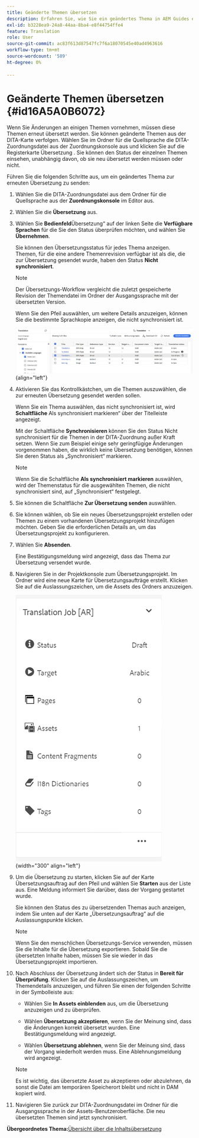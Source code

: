 ```yaml
---
title: Geänderte Themen übersetzen
description: Erfahren Sie, wie Sie ein geändertes Thema in AEM Guides erneut übersetzen.
exl-id: b3228ea9-24a8-44aa-8ba4-e8f44754ffe4
feature: Translation
role: User
source-git-commit: ac83f613d87547fc7f6a18070545e40ad4963616
workflow-type: tm+mt
source-wordcount: '589'
ht-degree: 0%

---
```


# Geänderte Themen übersetzen {#id16A5A0B6072}

Wenn Sie Änderungen an einigen Themen vornehmen, müssen diese Themen erneut übersetzt werden. Sie können geänderte Themen aus der DITA-Karte verfolgen. Wählen Sie im Ordner für die Quellsprache die DITA-Zuordnungsdatei aus der Zuordnungskonsole aus und klicken Sie auf die Registerkarte Übersetzung . Sie können den Status der einzelnen Themen einsehen, unabhängig davon, ob sie neu übersetzt werden müssen oder nicht.

Führen Sie die folgenden Schritte aus, um ein geändertes Thema zur erneuten Übersetzung zu senden:

1. Wählen Sie die DITA-Zuordnungsdatei aus dem Ordner für die Quellsprache aus der **Zuordnungskonsole** im Editor aus.

1. Wählen Sie die **Übersetzung** aus.

1. Wählen Sie **Bedienfeld**&#x200B;Übersetzung“ auf der linken Seite die **Verfügbare Sprachen** für die Sie den Status überprüfen möchten, und wählen Sie **Übernehmen**.

   Sie können den Übersetzungsstatus für jedes Thema anzeigen. Themen, für die eine andere Themenrevision verfügbar ist als die, die zur Übersetzung gesendet wurde, haben den Status **Nicht synchronisiert**.

   >[!NOTE]
   >
   > Der Übersetzungs-Workflow vergleicht die zuletzt gespeicherte Revision der Themendatei im Ordner der Ausgangssprache mit der übersetzten Version.

   Wenn Sie den Pfeil auswählen, um weitere Details anzuzeigen, können Sie die bestimmte Sprachkopie anzeigen, die nicht synchronisiert ist.

   ![](images/out-of-sync-uuid-new.png){align="left"}

1. Aktivieren Sie das Kontrollkästchen, um die Themen auszuwählen, die zur erneuten Übersetzung gesendet werden sollen.

   Wenn Sie ein Thema auswählen, das nicht synchronisiert ist, wird **Schaltfläche** Als synchronisiert markieren“ über der Titelleiste angezeigt.

   Mit der Schaltfläche **Synchronisieren** können Sie den Status Nicht synchronisiert für die Themen in der DITA-Zuordnung außer Kraft setzen.  Wenn Sie zum Beispiel einige sehr geringfügige Änderungen vorgenommen haben, die wirklich keine Übersetzung benötigen, können Sie deren Status als „Synchronisiert“ markieren.

   >[!NOTE]
   >
   > Wenn Sie die Schaltfläche **Als synchronisiert markieren** auswählen, wird der Themenstatus für die ausgewählten Themen, die nicht synchronisiert sind, auf „Synchronisiert“ festgelegt.

1. Sie können die Schaltfläche **Zur Übersetzung senden** auswählen.

1. Sie können wählen, ob Sie ein neues Übersetzungsprojekt erstellen oder Themen zu einem vorhandenen Übersetzungsprojekt hinzufügen möchten. Geben Sie die erforderlichen Details an, um das Übersetzungsprojekt zu konfigurieren.

1. Wählen Sie **Absenden**.

   Eine Bestätigungsmeldung wird angezeigt, dass das Thema zur Übersetzung versendet wurde.

1. Navigieren Sie in der Projektkonsole zum Übersetzungsprojekt. Im Ordner wird eine neue Karte für Übersetzungsaufträge erstellt. Klicken Sie auf die Auslassungszeichen, um die Assets des Ordners anzuzeigen.

   ![](images/incremental-job-new.png){width="300" align="left"}

1. Um die Übersetzung zu starten, klicken Sie auf der Karte Übersetzungsauftrag auf den Pfeil und wählen Sie **Starten** aus der Liste aus. Eine Meldung informiert Sie darüber, dass der Vorgang gestartet wurde.

   Sie können den Status des zu übersetzenden Themas auch anzeigen, indem Sie unten auf der Karte „Übersetzungsauftrag“ auf die Auslassungspunkte klicken.

   >[!NOTE]
   >
   > Wenn Sie den menschlichen Übersetzungs-Service verwenden, müssen Sie die Inhalte für die Übersetzung exportieren. Sobald Sie die übersetzten Inhalte haben, müssen Sie sie wieder in das Übersetzungsprojekt importieren.

1. Nach Abschluss der Übersetzung ändert sich der Status in **Bereit für Überprüfung**. Klicken Sie auf die Auslassungszeichen, um Themendetails anzuzeigen, und führen Sie einen der folgenden Schritte in der Symbolleiste aus:

   - Wählen Sie **In Assets einblenden** aus, um die Übersetzung anzuzeigen und zu überprüfen.

   - Wählen **Übersetzung akzeptieren**, wenn Sie der Meinung sind, dass die Änderungen korrekt übersetzt wurden. Eine Bestätigungsmeldung wird angezeigt.

   - Wählen **Übersetzung ablehnen**, wenn Sie der Meinung sind, dass der Vorgang wiederholt werden muss. Eine Ablehnungsmeldung wird angezeigt.

   >[!NOTE]
   >
   > Es ist wichtig, das übersetzte Asset zu akzeptieren oder abzulehnen, da sonst die Datei am temporären Speicherort bleibt und nicht in DAM kopiert wird.

1. Navigieren Sie zurück zur DITA-Zuordnungsdatei im Ordner für die Ausgangssprache in der Assets-Benutzeroberfläche. Die neu übersetzten Themen sind jetzt synchronisiert.


**Übergeordnetes Thema:**[&#x200B;Übersicht über die Inhaltsübersetzung](translation.md)
